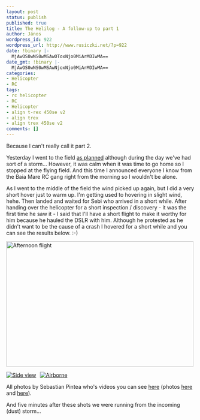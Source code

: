 ```yaml
---
layout: post
status: publish
published: true
title: The Helilog - A follow-up to part 1
author: János
wordpress_id: 922
wordpress_url: http://www.rusiczki.net/?p=922
date: !binary |-
  MjAwOS0wNS0wMSAwOToxNjo0MiArMDIwMA==
date_gmt: !binary |-
  MjAwOS0wNS0wMSAwNjoxNjo0MiArMDIwMA==
categories:
- Helicopter
- RC
tags:
- rc helicopter
- RC
- Helicopter
- align t-rex 450se v2
- align trex
- align trex 450se v2
comments: []
---
```

<p>Because I can't really call it part 2.</p>
<p>Yesterday I went to the field <a href="http://www.rusiczki.net/2009/04/30/the-helilog-part-1/">as planned</a> although during the day we've had sort of a storm... However, it was calm when it was time to go home so I stopped at the flying field. And this time I announced everyone I know from the Baia Mare RC gang right from the morning so I wouldn't be alone.</p>
<p>As I went to the middle of the field the wind picked up again, but I did a very short hover just to warm up. I'm getting used to hovering in slight wind, hehe. Then landed and waited for Sebi who arrived in a short while. After handing over the helicopter for a short inspection / discovery - it was the first time he saw it - I said that I'll have a short flight to make it worthy for him because he hauled the DSLR with him. Although he protested as he didn't want to be the cause of a crash I hovered for a short while and you can see the results below. :-)</p>
<p><a href="http://www.flickr.com/photos/janos/3489379022/" title="Afternoon flight by rev, on Flickr"><img src="http://farm4.static.flickr.com/3576/3489379022_5d258c4e8f.jpg" width="500" height="334" alt="Afternoon flight" /></a></p>
<p><a href="http://www.flickr.com/photos/janos/3489380570/"><img src="http://farm4.static.flickr.com/3579/3489380570_d713520509_m.jpg" alt="Side view" style="margin-right:10px"/></a><a href="http://www.flickr.com/photos/janos/3488566913/"><img src="http://farm4.static.flickr.com/3652/3488566913_e4e6440078_m.jpg" alt="Airborne" /></a></p>
<p>All photos by Sebastian Pintea who's videos you can see <a href="http://vimeo.com/sebip">here</a> (photos <a href="http://picasaweb.google.com/sebipmobil">here</a> and <a href="http://www.flickr.com/photos/89886495@N00/">here</a>).</p>
<p>And five minutes after these shots we were running from the incoming (dust) storm...</p>
